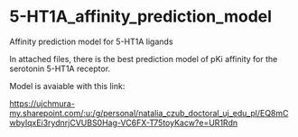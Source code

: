 # 5-HT1A_affinity_prediction_model
Affinity prediction model for 5-HT1A ligands

In attached files, there is the best prediction model of pKi affinity for the serotonin 5-HT1A receptor.

Model is avaiable with this link:

https://ujchmura-my.sharepoint.com/:u:/g/personal/natalia_czub_doctoral_uj_edu_pl/EQ8mCwbyIqxEi3rydnrjCVUBS0Hag-VC6FX-T75toyKacw?e=UR1Rdn
